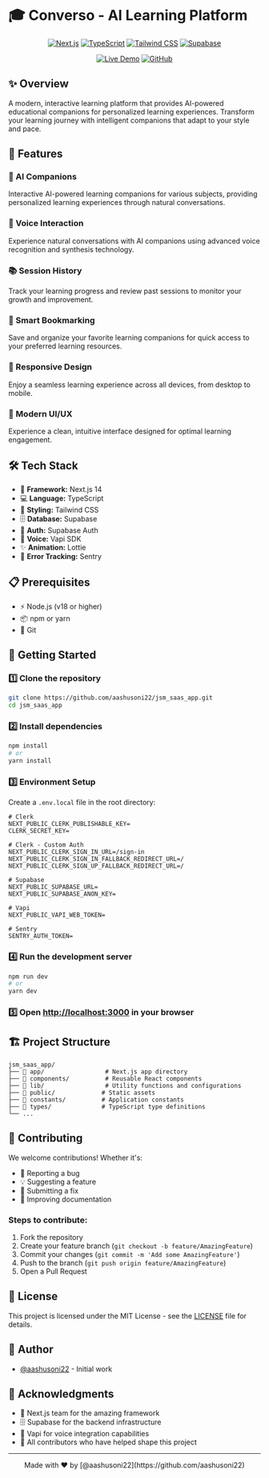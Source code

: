 # 🎓 Converso - AI Learning Platform

<div align="center">

[![Next.js](https://img.shields.io/badge/Next.js-15-black?style=for-the-badge&logo=next.js)](https://nextjs.org)
[![TypeScript](https://img.shields.io/badge/TypeScript-5-blue?style=for-the-badge&logo=typescript)](https://www.typescriptlang.org)
[![Tailwind CSS](https://img.shields.io/badge/Tailwind_CSS-4-38B2AC?style=for-the-badge&logo=tailwind-css)](https://tailwindcss.com)
[![Supabase](https://img.shields.io/badge/Supabase-2-3ECF8E?style=for-the-badge&logo=supabase)](https://supabase.com)

[![Live Demo](https://img.shields.io/badge/Live_Demo-FF5722?style=for-the-badge&logo=vercel)](https://converso-livid.vercel.app)
[![GitHub](https://img.shields.io/badge/GitHub-aashusoni22-181717?style=for-the-badge&logo=github)](https://github.com/aashusoni22)

</div>

## ✨ Overview

A modern, interactive learning platform that provides AI-powered educational companions for personalized learning experiences. Transform your learning journey with intelligent companions that adapt to your style and pace.

## 🌟 Features

### 🧠 AI Companions

Interactive AI-powered learning companions for various subjects, providing personalized learning experiences through natural conversations.

### 🎤 Voice Interaction

Experience natural conversations with AI companions using advanced voice recognition and synthesis technology.

### 📚 Session History

Track your learning progress and review past sessions to monitor your growth and improvement.

### 🔖 Smart Bookmarking

Save and organize your favorite learning companions for quick access to your preferred learning resources.

### 📱 Responsive Design

Enjoy a seamless learning experience across all devices, from desktop to mobile.

### 🎨 Modern UI/UX

Experience a clean, intuitive interface designed for optimal learning engagement.

## 🛠️ Tech Stack

- 🚀 **Framework:** Next.js 14
- 💻 **Language:** TypeScript
- 🎨 **Styling:** Tailwind CSS
- 🗄️ **Database:** Supabase
- 🔐 **Auth:** Supabase Auth
- 🎤 **Voice:** Vapi SDK
- ✨ **Animation:** Lottie
- 🐛 **Error Tracking:** Sentry

## 📋 Prerequisites

- ⚡ Node.js (v18 or higher)
- 📦 npm or yarn
- 🔧 Git

## 🚀 Getting Started

### 1️⃣ Clone the repository

```bash
git clone https://github.com/aashusoni22/jsm_saas_app.git
cd jsm_saas_app
```

### 2️⃣ Install dependencies

```bash
npm install
# or
yarn install
```

### 3️⃣ Environment Setup

Create a `.env.local` file in the root directory:

```env
# Clerk
NEXT_PUBLIC_CLERK_PUBLISHABLE_KEY=
CLERK_SECRET_KEY=

# Clerk - Custom Auth
NEXT_PUBLIC_CLERK_SIGN_IN_URL=/sign-in
NEXT_PUBLIC_CLERK_SIGN_IN_FALLBACK_REDIRECT_URL=/
NEXT_PUBLIC_CLERK_SIGN_UP_FALLBACK_REDIRECT_URL=/

# Supabase
NEXT_PUBLIC_SUPABASE_URL=
NEXT_PUBLIC_SUPABASE_ANON_KEY=

# Vapi
NEXT_PUBLIC_VAPI_WEB_TOKEN=

# Sentry
SENTRY_AUTH_TOKEN=
```

### 4️⃣ Run the development server

```bash
npm run dev
# or
yarn dev
```

### 5️⃣ Open [http://localhost:3000](http://localhost:3000) in your browser

## 🏗️ Project Structure

```
jsm_saas_app/
├── 📁 app/                 # Next.js app directory
├── 📁 components/          # Reusable React components
├── 📁 lib/                 # Utility functions and configurations
├── 📁 public/             # Static assets
├── 📁 constants/          # Application constants
├── 📁 types/              # TypeScript type definitions
└── ...
```

## 🤝 Contributing

We welcome contributions! Whether it's:

- 🐛 Reporting a bug
- 💡 Suggesting a feature
- 🔧 Submitting a fix
- 📝 Improving documentation

### Steps to contribute:

1. Fork the repository
2. Create your feature branch (`git checkout -b feature/AmazingFeature`)
3. Commit your changes (`git commit -m 'Add some AmazingFeature'`)
4. Push to the branch (`git push origin feature/AmazingFeature`)
5. Open a Pull Request

## 📝 License

This project is licensed under the MIT License - see the [LICENSE](LICENSE) file for details.

## 👥 Author

- [@aashusoni22](https://github.com/aashusoni22) - Initial work

## 🙏 Acknowledgments

- 🚀 Next.js team for the amazing framework
- 🗄️ Supabase for the backend infrastructure
- 🎤 Vapi for voice integration capabilities
- 👥 All contributors who have helped shape this project

---

<div align="center">
Made with ❤️ by [@aashusoni22](https://github.com/aashusoni22)
</div>
